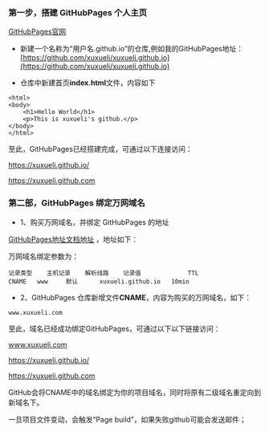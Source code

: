 ### 第一步，搭建 GitHubPages 个人主页
[GitHubPages官网](https://pages.github.com/)

- 新建一个名称为“用户名.github.io”的仓库,例如我的GitHubPages地址：[https://github.com/xuxueli/xuxueli.github.io](https://github.com/xuxueli/xuxueli.github.io)

- 仓库中新建首页**index.html**文件，内容如下
```
<html>
<body>
    <h1>Hello World</h1>
    <p>This is xuxueli's github.</p>
</body>
</html>
```
至此，GitHubPages已经搭建完成，可通过以下连接访问：

https://xuxueli.github.io/

https://xuxueli.github.com

### 第二部，GitHubPages 绑定万网域名

- 1、购买万网域名，并绑定 GitHubPages 的地址

[GitHubPages地址文档地址](https://help.github.com/articles/setting-up-an-apex-domain/) ，地址如下：


万网域名绑定参数为：
```
记录类型 	主机记录 	解析线路 	记录值	            TTL
CNAME	www	    默认	    xuxueli.github.io	10min
```

- 2、GitHubPages 仓库新增文件**CNAME**，内容为购买的万网域名，如下：
```
www.xuxueli.com
```

至此，域名已经成功绑定GitHubPages，可通过以下以下链接访问：

www.xuxueli.com

https://xuxueli.github.io/

https://xuxueli.github.com

GitHub会将CNAME中的域名绑定为你的项目域名，同时将原有二级域名重定向到新域名下。

一旦项目文件变动，会触发“Page build”，如果失败github可能会发送邮件；